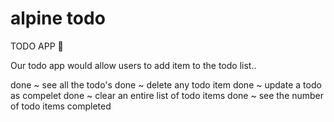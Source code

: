 # alpine todo

TODO APP 📇

Our todo app would allow users to add item to the todo list..

done ~ see all the todo's 
done ~ delete any todo item 
done ~ update a todo as compelet 
done ~ clear an entire list of todo items 
done ~ see the number of todo items completed 
